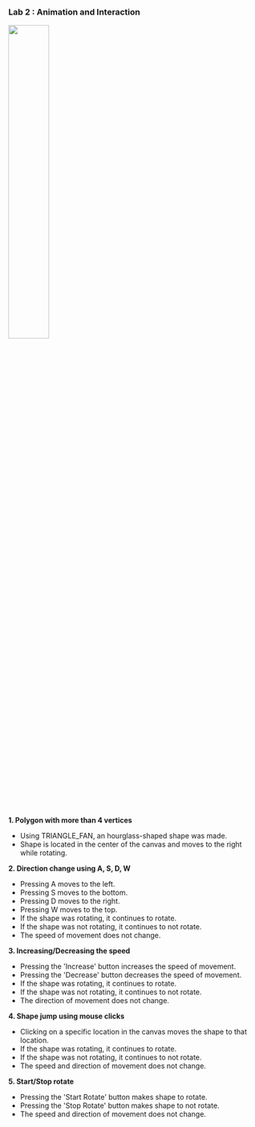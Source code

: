 
### Lab 2 : Animation and Interaction

<img src="https://user-images.githubusercontent.com/53158200/154783413-203842eb-8f28-45c2-b44e-6fb292854b18.gif" width="40%" height="40%">

**1. Polygon with more than 4 vertices**

- Using TRIANGLE_FAN, an hourglass-shaped shape was made.
- Shape is located in the center of the canvas and moves to the right while rotating.


**2. Direction change using A, S, D, W**

-  Pressing A moves to the left.
-  Pressing S moves to the bottom.
-  Pressing D moves to the right.
-  Pressing W moves to the top.
-  If the shape was rotating, it continues to rotate.
-  If the shape was not rotating, it continues to not rotate.
-  The speed of movement does not change.

**3. Increasing/Decreasing the speed**

-  Pressing the 'Increase' button increases the speed of movement.
-  Pressing the 'Decrease' button decreases the speed of movement.
-  If the shape was rotating, it continues to rotate.
-  If the shape was not rotating, it continues to not rotate.
-  The direction of movement does not change.


**4. Shape jump using mouse clicks**

- Clicking on a specific location in the canvas moves the shape to that location.
- If the shape was rotating, it continues to rotate.
- If the shape was not rotating, it continues to not rotate.
- The speed and direction of movement does not change.


**5. Start/Stop rotate**

- Pressing the 'Start Rotate' button makes shape to rotate.
- Pressing the 'Stop Rotate' button makes shape to not rotate.
- The speed and direction of movement does not change.
